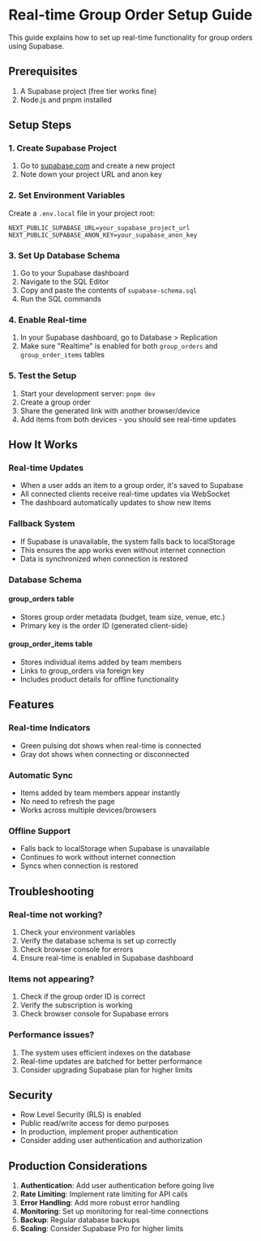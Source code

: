 # Real-time Group Order Setup Guide

This guide explains how to set up real-time functionality for group orders using Supabase.

## Prerequisites

1. A Supabase project (free tier works fine)
2. Node.js and pnpm installed

## Setup Steps

### 1. Create Supabase Project

1. Go to [supabase.com](https://supabase.com) and create a new project
2. Note down your project URL and anon key

### 2. Set Environment Variables

Create a `.env.local` file in your project root:

```env
NEXT_PUBLIC_SUPABASE_URL=your_supabase_project_url
NEXT_PUBLIC_SUPABASE_ANON_KEY=your_supabase_anon_key
```

### 3. Set Up Database Schema

1. Go to your Supabase dashboard
2. Navigate to the SQL Editor
3. Copy and paste the contents of `supabase-schema.sql`
4. Run the SQL commands

### 4. Enable Real-time

1. In your Supabase dashboard, go to Database > Replication
2. Make sure "Realtime" is enabled for both `group_orders` and `group_order_items` tables

### 5. Test the Setup

1. Start your development server: `pnpm dev`
2. Create a group order
3. Share the generated link with another browser/device
4. Add items from both devices - you should see real-time updates

## How It Works

### Real-time Updates

- When a user adds an item to a group order, it's saved to Supabase
- All connected clients receive real-time updates via WebSocket
- The dashboard automatically updates to show new items

### Fallback System

- If Supabase is unavailable, the system falls back to localStorage
- This ensures the app works even without internet connection
- Data is synchronized when connection is restored

### Database Schema

#### group_orders table
- Stores group order metadata (budget, team size, venue, etc.)
- Primary key is the order ID (generated client-side)

#### group_order_items table
- Stores individual items added by team members
- Links to group_orders via foreign key
- Includes product details for offline functionality

## Features

### Real-time Indicators
- Green pulsing dot shows when real-time is connected
- Gray dot shows when connecting or disconnected

### Automatic Sync
- Items added by team members appear instantly
- No need to refresh the page
- Works across multiple devices/browsers

### Offline Support
- Falls back to localStorage when Supabase is unavailable
- Continues to work without internet connection
- Syncs when connection is restored

## Troubleshooting

### Real-time not working?
1. Check your environment variables
2. Verify the database schema is set up correctly
3. Check browser console for errors
4. Ensure real-time is enabled in Supabase dashboard

### Items not appearing?
1. Check if the group order ID is correct
2. Verify the subscription is working
3. Check browser console for Supabase errors

### Performance issues?
1. The system uses efficient indexes on the database
2. Real-time updates are batched for better performance
3. Consider upgrading Supabase plan for higher limits

## Security

- Row Level Security (RLS) is enabled
- Public read/write access for demo purposes
- In production, implement proper authentication
- Consider adding user authentication and authorization

## Production Considerations

1. **Authentication**: Add user authentication before going live
2. **Rate Limiting**: Implement rate limiting for API calls
3. **Error Handling**: Add more robust error handling
4. **Monitoring**: Set up monitoring for real-time connections
5. **Backup**: Regular database backups
6. **Scaling**: Consider Supabase Pro for higher limits 